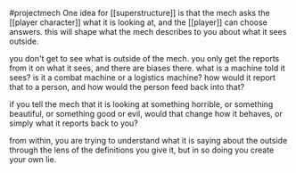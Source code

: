 #projectmech 
One idea for [[superstructure]] is that the mech asks the [[player character]] what it is looking at, and the [[player]] can choose answers. this will shape what the mech describes to you about what it sees outside.

you don't get to see what is outside of the mech. you only get the reports from it on what it sees, and there are biases there. what is a machine told it sees? is it a combat machine or a logistics machine? how would it report that to a person, and how would the person feed back into that?

if you tell the mech that it is looking at something horrible, or something beautiful, or something good or evil, would that change how it behaves, or simply what it reports back to you?

from within, you are trying to understand what it is saying about the outside through the lens of the definitions you give it, but in so doing you create your own lie.
